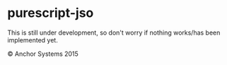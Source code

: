 # purescript-jso

This is still under development, so don't worry if nothing works/has been implemented yet.

© Anchor Systems 2015
